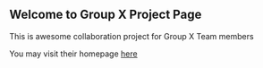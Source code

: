 ## Welcome to Group X Project Page

This is awesome collaboration project for Group X Team members

You may visit their homepage [here](https://b21-user.github.io/GroupX-Practice/.)
